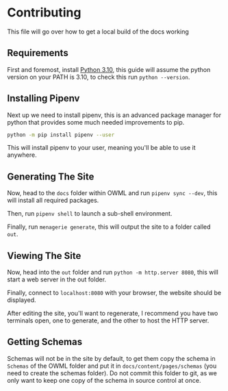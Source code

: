 # Contributing

This file will go over how to get a local build of the docs working

## Requirements

First and foremost, install [Python 3.10](), this guide will assume the python version on your PATH is 3.10, to check this run `python --version`.

## Installing Pipenv

Next up we need to install pipenv, this is an advanced package manager for python that provides some much needed improvements to pip.

```sh
python -m pip install pipenv --user
```

This will install pipenv to your user, meaning you'll be able to use it anywhere.

## Generating The Site

Now, head to the `docs` folder within OWML and run `pipenv sync --dev`, this will install all required packages.

Then, run `pipenv shell` to launch a sub-shell environment.

Finally, run `menagerie generate`, this will output the site to a folder called `out`.

## Viewing The Site

Now, head into the `out` folder and run `python -m http.server 8080`, this will start a web server in the out folder.

Finally, connect to `localhost:8080` with your browser, the website should be displayed.

After editing the site, you'll want to regenerate, I recommend you have two terminals open, one to generate, and the other to host the HTTP server.

## Getting Schemas

Schemas will not be in the site by default, to get them copy the schema in `Schemas` of the OWML folder and put it in `docs/content/pages/schemas` (you need to create the schemas folder). Do not commit this folder to git, as we only want to keep one copy of the schema in source control at once.

